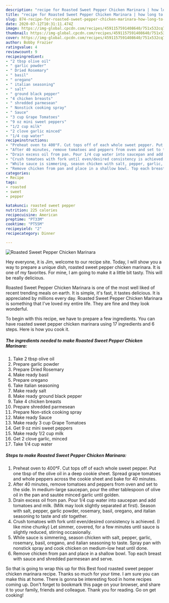```yaml
---
description: "recipe for Roasted Sweet Pepper Chicken Marinara | how long to cook Roasted Sweet Pepper Chicken Marinara"
title: "recipe for Roasted Sweet Pepper Chicken Marinara | how long to cook Roasted Sweet Pepper Chicken Marinara"
slug: 874-recipe-for-roasted-sweet-pepper-chicken-marinara-how-long-to-cook-roasted-sweet-pepper-chicken-marinara
date: 2020-07-12T10:31:11.474Z
image: https://img-global.cpcdn.com/recipes/4591157591408640/751x532cq70/roasted-sweet-pepper-chicken-marinara-recipe-main-photo.jpg
thumbnail: https://img-global.cpcdn.com/recipes/4591157591408640/751x532cq70/roasted-sweet-pepper-chicken-marinara-recipe-main-photo.jpg
cover: https://img-global.cpcdn.com/recipes/4591157591408640/751x532cq70/roasted-sweet-pepper-chicken-marinara-recipe-main-photo.jpg
author: Bobby Frazier
ratingvalue: 4
reviewcount: 9
recipeingredient:
- "2 tbsp olive oil"
- " garlic powder"
- " Dried Rosemary"
- " basil"
- " oregano"
- " italian seasoning"
- " salt"
- " ground black pepper"
- "4 chicken breasts"
- " shredded parmesean"
- " Nonstick cooking spray"
- " Sauce"
- "3 cup Grape Tomatoes"
- "9 oz mini sweet peppers"
- "1/2 cup milk"
- "2 clove garlic minced"
- "1/4 cup water"
recipeinstructions:
- "Preheat oven to 400°F. Cut tops off of each whole sweet pepper. Put one tbsp of the olive oil in a deep cookie sheet. Spread grape tomatoes and whole peppers across the cookie sheet and bake for 40 minutes."
- "After 40 minutes, remove tomatoes and peppers from oven and set to the side. In medium-large saucepan, pour the other tablespoon of olive oil in the pan and sautée minced garlic until golden."
- "Drain excess oil from pan. Pour 1/4 cup water into saucepan and add tomatoes and milk. (Milk may look slightly separated at first). Season with salt, pepper, garlic powder, rosemary, basil, oregano, and italian seasoning to taste and stir together."
- "Crush tomatoes with fork until even/desired consistency is achieved. (I like mine chunky) Let simmer, covered, for a few minutes until sauce is slightly reduced, stirring occasionally."
- "While sauce is simmering, season chicken with salt, pepper, garlic, rosemary, basil, oregano, and italian seasoning to taste. Spray pan with nonstick spray and cook chicken on medium-low heat until done."
- "Remove chicken from pan and place in a shallow bowl. Top each breast with sauce and shredded parmesean and serve."
categories:
- Recipe
tags:
- roasted
- sweet
- pepper

katakunci: roasted sweet pepper 
nutrition: 225 calories
recipecuisine: American
preptime: "PT33M"
cooktime: "PT55M"
recipeyield: "2"
recipecategory: Dinner

---
```



![Roasted Sweet Pepper Chicken Marinara](https://img-global.cpcdn.com/recipes/4591157591408640/751x532cq70/roasted-sweet-pepper-chicken-marinara-recipe-main-photo.jpg)

Hey everyone, it is Jim, welcome to our recipe site. Today, I will show you a way to prepare a unique dish, roasted sweet pepper chicken marinara. It is one of my favorites. For mine, I am going to make it a little bit tasty. This will be really delicious.



Roasted Sweet Pepper Chicken Marinara is one of the most well liked of recent trending meals on earth. It is simple, it's fast, it tastes delicious. It is appreciated by millions every day. Roasted Sweet Pepper Chicken Marinara is something that I've loved my entire life. They are fine and they look wonderful.


To begin with this recipe, we have to prepare a few ingredients. You can have roasted sweet pepper chicken marinara using 17 ingredients and 6 steps. Here is how you cook it.

<!--inarticleads1-->

##### The ingredients needed to make Roasted Sweet Pepper Chicken Marinara:

1. Take 2 tbsp olive oil
1. Prepare  garlic powder
1. Prepare  Dried Rosemary
1. Make ready  basil
1. Prepare  oregano
1. Take  italian seasoning
1. Make ready  salt
1. Make ready  ground black pepper
1. Take 4 chicken breasts
1. Prepare  shredded parmesean
1. Prepare  Non-stick cooking spray
1. Make ready  Sauce
1. Make ready 3 cup Grape Tomatoes
1. Get 9 oz mini sweet peppers
1. Make ready 1/2 cup milk
1. Get 2 clove garlic, minced
1. Take 1/4 cup water




<!--inarticleads2-->

##### Steps to make Roasted Sweet Pepper Chicken Marinara:

1. Preheat oven to 400°F. Cut tops off of each whole sweet pepper. Put one tbsp of the olive oil in a deep cookie sheet. Spread grape tomatoes and whole peppers across the cookie sheet and bake for 40 minutes.
1. After 40 minutes, remove tomatoes and peppers from oven and set to the side. In medium-large saucepan, pour the other tablespoon of olive oil in the pan and sautée minced garlic until golden.
1. Drain excess oil from pan. Pour 1/4 cup water into saucepan and add tomatoes and milk. (Milk may look slightly separated at first). Season with salt, pepper, garlic powder, rosemary, basil, oregano, and italian seasoning to taste and stir together.
1. Crush tomatoes with fork until even/desired consistency is achieved. (I like mine chunky) Let simmer, covered, for a few minutes until sauce is slightly reduced, stirring occasionally.
1. While sauce is simmering, season chicken with salt, pepper, garlic, rosemary, basil, oregano, and italian seasoning to taste. Spray pan with nonstick spray and cook chicken on medium-low heat until done.
1. Remove chicken from pan and place in a shallow bowl. Top each breast with sauce and shredded parmesean and serve.




So that is going to wrap this up for this Best food roasted sweet pepper chicken marinara recipe. Thanks so much for your time. I am sure you can make this at home. There is gonna be interesting food in home recipes coming up. Don't forget to bookmark this page on your browser, and share it to your family, friends and colleague. Thank you for reading. Go on get cooking!
